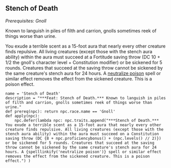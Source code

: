 ## Stench of Death
*Prerequisites: Gnoll*

Known to languish in piles of filth and carrion, gnolls sometimes reek of things worse than urine.

You exude a terrible scent as a 15-foot aura that nearly every other creature finds repulsive. All living creatures (except those with the stench aura ability) within the aura must succeed at a Fortitude saving throw (DC 10 + 1/2 the gnoll's character level + Constitution modifier) or be sickened for 5 rounds. Creatures that succeed at the saving throw cannot be sickened by the same creature's stench aura for 24 hours. A [neutralize poison](../Magic/Spells/neutralize-poison.md) spell or similar effect removes the effect from the sickened creature. This is a poison effect.

```
name = 'Stench of Death'
description = "***Feat: Stench of Death.*** Known to languish in piles of filth and carrion, gnolls sometimes reek of things worse than urine."
def prereq(npc): return npc.race.name == 'Gnoll'
def apply(npc):
    npc.defer(lambda npc: npc.traits.append("***Stench of Death.*** You exude a terrible scent as a 15-foot aura that nearly every other creature finds repulsive. All living creatures (except those with the stench aura ability) within the aura must succeed on a Constitution saving throw (DC {8 + npc.proficiencybonus() + (npc.levels() // 2)}) or be sickened for 5 rounds. Creatures that succeed at the saving throw cannot be sickened by the same creature's stench aura for 24 hours. A {spelllinkify('neutralize poison')} spell or similar effect removes the effect from the sickened creature. This is a poison effect.") )
```
